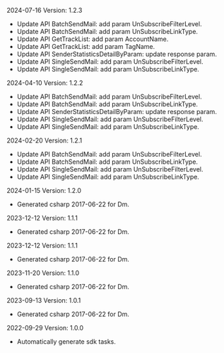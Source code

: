 2024-07-16 Version: 1.2.3
- Update API BatchSendMail: add param UnSubscribeFilterLevel.
- Update API BatchSendMail: add param UnSubscribeLinkType.
- Update API GetTrackList: add param AccountName.
- Update API GetTrackList: add param TagName.
- Update API SenderStatisticsDetailByParam: update response param.
- Update API SingleSendMail: add param UnSubscribeFilterLevel.
- Update API SingleSendMail: add param UnSubscribeLinkType.


2024-04-10 Version: 1.2.2
- Update API BatchSendMail: add param UnSubscribeFilterLevel.
- Update API BatchSendMail: add param UnSubscribeLinkType.
- Update API SenderStatisticsDetailByParam: update response param.
- Update API SingleSendMail: add param UnSubscribeFilterLevel.
- Update API SingleSendMail: add param UnSubscribeLinkType.


2024-02-20 Version: 1.2.1
- Update API BatchSendMail: add param UnSubscribeFilterLevel.
- Update API BatchSendMail: add param UnSubscribeLinkType.
- Update API SingleSendMail: add param UnSubscribeFilterLevel.
- Update API SingleSendMail: add param UnSubscribeLinkType.


2024-01-15 Version: 1.2.0
- Generated csharp 2017-06-22 for Dm.

2023-12-12 Version: 1.1.1
- Generated csharp 2017-06-22 for Dm.

2023-12-12 Version: 1.1.1
- Generated csharp 2017-06-22 for Dm.

2023-11-20 Version: 1.1.0
- Generated csharp 2017-06-22 for Dm.

2023-09-13 Version: 1.0.1
- Generated csharp 2017-06-22 for Dm.

2022-09-29 Version: 1.0.0
- Automatically generate sdk tasks.

